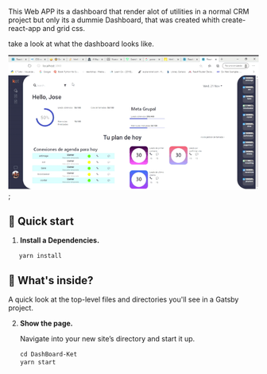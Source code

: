 This Web APP its a dashboard that render alot of utilities in a normal CRM project but only its a dummie Dashboard, that was created whith create-react-app and grid css.

take a look at what the dashboard looks like.

![alt text](/images/Dashboard.gif);

## 🚀 Quick start

1.  **Install a Dependencies.**
    
 ```shell
    yarn install
  ```

## 🧐 What's inside?

A quick look at the top-level files and directories you'll see in a Gatsby project.


2.  **Show the page.**

    Navigate into your new site’s directory and start it up.

    ```shell
    cd DashBoard-Ket
    yarn start
    ```
